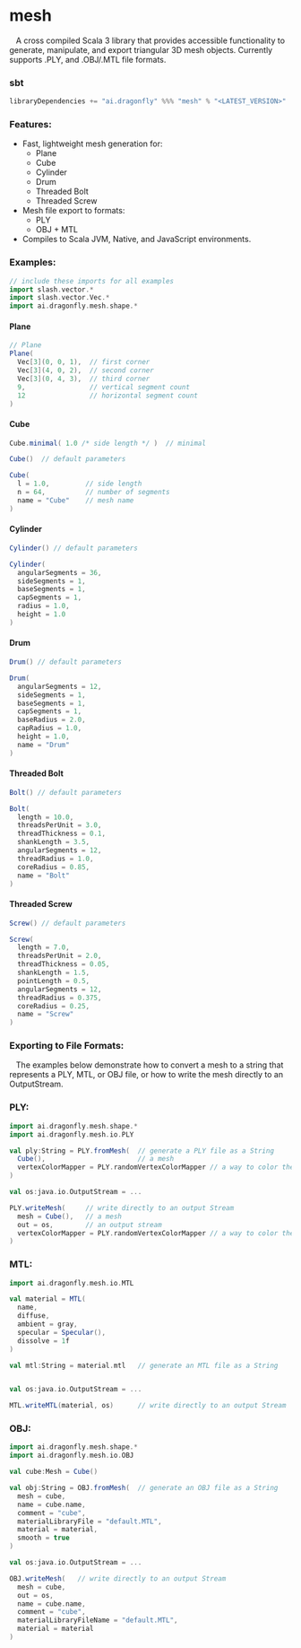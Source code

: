 # mesh
&nbsp;&nbsp;&nbsp;A cross compiled Scala 3 library that provides accessible functionality to generate, manipulate, and export triangular 3D mesh objects.  Currently supports .PLY, and .OBJ/.MTL file formats.

<h3>sbt</h3>

```scala
libraryDependencies += "ai.dragonfly" %%% "mesh" % "<LATEST_VERSION>"
```

<h3>Features:</h3>

- Fast, lightweight mesh generation for:
    - Plane
    - Cube
    - Cylinder
    - Drum
    - Threaded Bolt
    - Threaded Screw
- Mesh file export to formats:
    - PLY
    - OBJ + MTL
- Compiles to Scala JVM, Native, and JavaScript environments.

<h3>Examples:</h3>

```scala
// include these imports for all examples
import slash.vector.*
import slash.vector.Vec.*
import ai.dragonfly.mesh.shape.*
```
<h4>Plane</h4>

```scala
// Plane
Plane(
  Vec[3](0, 0, 1),  // first corner
  Vec[3](4, 0, 2),  // second corner
  Vec[3](0, 4, 3),  // third corner
  9,                // vertical segment count
  12                // horizontal segment count
)
```
<h4>Cube</h4>

```scala
Cube.minimal( 1.0 /* side length */ )  // minimal

Cube()  // default parameters

Cube(
  l = 1.0,         // side length
  n = 64,          // number of segments
  name = "Cube"    // mesh name
)
```
<h4>Cylinder</h4>

```scala
Cylinder() // default parameters

Cylinder(
  angularSegments = 36,
  sideSegments = 1,
  baseSegments = 1,
  capSegments = 1,
  radius = 1.0,
  height = 1.0
)
```
<h4>Drum</h4>

```scala
Drum() // default parameters

Drum(
  angularSegments = 12,
  sideSegments = 1,
  baseSegments = 1,
  capSegments = 1,
  baseRadius = 2.0,
  capRadius = 1.0,
  height = 1.0,
  name = "Drum"
)
```
<h4>Threaded Bolt</h4>

```scala
Bolt() // default parameters

Bolt(
  length = 10.0,
  threadsPerUnit = 3.0,
  threadThickness = 0.1,
  shankLength = 3.5,
  angularSegments = 12,
  threadRadius = 1.0,
  coreRadius = 0.85,
  name = "Bolt"
)
```
<h4>Threaded Screw</h4>

```scala
Screw() // default parameters

Screw(
  length = 7.0,
  threadsPerUnit = 2.0,
  threadThickness = 0.05,
  shankLength = 1.5,
  pointLength = 0.5,
  angularSegments = 12,
  threadRadius = 0.375,
  coreRadius = 0.25,
  name = "Screw"
)
```

<h3>Exporting to File Formats:</h3>
&nbsp;&nbsp;&nbsp;The examples below demonstrate how to convert a mesh to a string that represents a PLY, MTL, or OBJ file, or how to write the mesh directly to an OutputStream.

<h3>PLY:</h3>

```scala
import ai.dragonfly.mesh.shape.*
import ai.dragonfly.mesh.io.PLY

val ply:String = PLY.fromMesh(  // generate a PLY file as a String
  Cube(),                       // a mesh
  vertexColorMapper = PLY.randomVertexColorMapper // a way to color the vertices.
)

val os:java.io.OutputStream = ...

PLY.writeMesh(     // write directly to an output Stream
  mesh = Cube(),   // a mesh
  out = os,        // an output stream
  vertexColorMapper = PLY.randomVertexColorMapper // a way to color the vertices.
)
```


<h3>MTL:</h3>

```scala
import ai.dragonfly.mesh.io.MTL

val material = MTL(
  name,
  diffuse,
  ambient = gray,
  specular = Specular(),
  dissolve = 1f
)

val mtl:String = material.mtl   // generate an MTL file as a String


val os:java.io.OutputStream = ...

MTL.writeMTL(material, os)      // write directly to an output Stream
```

<h3>OBJ:</h3>

```scala
import ai.dragonfly.mesh.shape.*
import ai.dragonfly.mesh.io.OBJ

val cube:Mesh = Cube()

val obj:String = OBJ.fromMesh(  // generate an OBJ file as a String
  mesh = cube,
  name = cube.name,
  comment = "cube",
  materialLibraryFile = "default.MTL",
  material = material,
  smooth = true
)

val os:java.io.OutputStream = ...

OBJ.writeMesh(   // write directly to an output Stream
  mesh = cube,
  out = os,
  name = cube.name,
  comment = "cube",
  materialLibraryFileName = "default.MTL",
  material = material
)
```